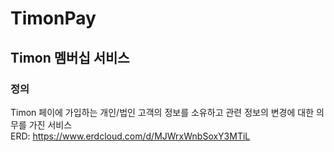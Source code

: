 # TimonPay

## Timon 멤버십 서비스
### 정의
Timon 페이에 가입하는 개인/법인 고객의 정보를 소유하고 관련 정보의 변경에 대한 의무를 가진 서비스<br>
ERD: https://www.erdcloud.com/d/MJWrxWnbSoxY3MTiL

